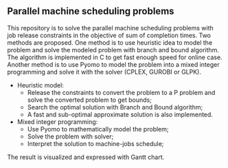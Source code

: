 ## Parallel machine scheduling problems

This repository is to solve the parallel machine scheduling problems with job release constraints in the objective of sum of completion times. Two methods are proposed. One method is to use heuristic idea to model the problem and solve the modeled problem with branch and bound algorithm. The algorithm is implemented in C to get fast enough speed for online case. Another method is to use Pyomo to model the problem into a mixed integer programming and solve it with the solver (CPLEX, GUROBI or GLPK).

- Heuristic model:
  - Release the constraints to convert the problem to a P problem and solve the converted problem to get bounds;
  - Search the optimal solution with Branch and Bound algorithm;
  - A fast and sub-optimal approximate solution is also implemented.
- Mixed integer programming:
  - Use Pyomo to mathematically model the problem;
  - Solve the problem with solver;
  - Interpret the solution to machine-jobs schedule;

The result is visualized and expressed with Gantt chart.
